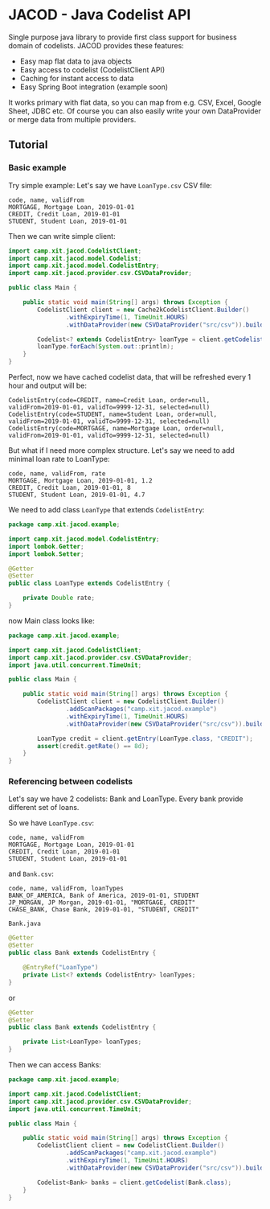 
# JACOD - Java Codelist API

Single purpose java library to provide first class support for business domain of codelists. JACOD provides these features:
* Easy map flat data to java objects
* Easy access to codelist (CodelistClient API)
* Caching for instant access to data
* Easy Spring Boot integration (example soon)

It works primary with flat data, so you can map from e.g. CSV, Excel, Google Sheet, JDBC etc. Of course you can also easily write your own DataProvider or merge data from multiple providers.

## Tutorial

### Basic example

Try simple example:
Let's say we have `LoanType.csv` CSV file:
```
code, name, validFrom
MORTGAGE, Mortgage Loan, 2019-01-01
CREDIT, Credit Loan, 2019-01-01
STUDENT, Student Loan, 2019-01-01
```
Then we can write simple client:
```java
import camp.xit.jacod.CodelistClient;
import camp.xit.jacod.model.Codelist;
import camp.xit.jacod.model.CodelistEntry;
import camp.xit.jacod.provider.csv.CSVDataProvider;

public class Main {

    public static void main(String[] args) throws Exception {
        CodelistClient client = new Cache2kCodelistClient.Builder()
                .withExpiryTime(1, TimeUnit.HOURS)
                .withDataProvider(new CSVDataProvider("src/csv")).build();

        Codelist<? extends CodelistEntry> loanType = client.getCodelist("LoanType");
        loanType.forEach(System.out::println);
    }
}
```
Perfect, now we have cached codelist data, that will be refreshed every 1 hour and output will be:
```
CodelistEntry(code=CREDIT, name=Credit Loan, order=null, validFrom=2019-01-01, validTo=9999-12-31, selected=null)
CodelistEntry(code=STUDENT, name=Student Loan, order=null, validFrom=2019-01-01, validTo=9999-12-31, selected=null)
CodelistEntry(code=MORTGAGE, name=Mortgage Loan, order=null, validFrom=2019-01-01, validTo=9999-12-31, selected=null)
```

But what if I need more complex structure. Let's say we need to add minimal loan rate to LoanType:

```
code, name, validFrom, rate
MORTGAGE, Mortgage Loan, 2019-01-01, 1.2
CREDIT, Credit Loan, 2019-01-01, 8
STUDENT, Student Loan, 2019-01-01, 4.7
```

We need to add class `LoanType` that extends `CodelistEntry`:
```java
package camp.xit.jacod.example;

import camp.xit.jacod.model.CodelistEntry;
import lombok.Getter;
import lombok.Setter;

@Getter
@Setter
public class LoanType extends CodelistEntry {

    private Double rate;
}
```
now Main class looks like:

```java
package camp.xit.jacod.example;

import camp.xit.jacod.CodelistClient;
import camp.xit.jacod.provider.csv.CSVDataProvider;
import java.util.concurrent.TimeUnit;

public class Main {

    public static void main(String[] args) throws Exception {
        CodelistClient client = new CodelistClient.Builder()
                .addScanPackages("camp.xit.jacod.example")
                .withExpiryTime(1, TimeUnit.HOURS)
                .withDataProvider(new CSVDataProvider("src/csv")).build();

        LoanType credit = client.getEntry(LoanType.class, "CREDIT");
        assert(credit.getRate() == 8d);
    }
}
```
### Referencing between codelists

Let's say we have 2 codelists: Bank and LoanType. Every bank provide different set of loans.

So we have `LoanType.csv`:
```
code, name, validFrom
MORTGAGE, Mortgage Loan, 2019-01-01
CREDIT, Credit Loan, 2019-01-01
STUDENT, Student Loan, 2019-01-01
```
and `Bank.csv`:
```
code, name, validFrom, loanTypes
BANK_OF_AMERICA, Bank of America, 2019-01-01, STUDENT
JP_MORGAN, JP Morgan, 2019-01-01, "MORTGAGE, CREDIT"
CHASE_BANK, Chase Bank, 2019-01-01, "STUDENT, CREDIT"
```
`Bank.java`
```java
@Getter
@Setter
public class Bank extends CodelistEntry {

    @EntryRef("LoanType")
    private List<? extends CodelistEntry> loanTypes;
}
```
or

```java
@Getter
@Setter
public class Bank extends CodelistEntry {

    private List<LoanType> loanTypes;
}
```

Then we can access Banks:
```java
package camp.xit.jacod.example;

import camp.xit.jacod.CodelistClient;
import camp.xit.jacod.provider.csv.CSVDataProvider;
import java.util.concurrent.TimeUnit;

public class Main {

    public static void main(String[] args) throws Exception {
        CodelistClient client = new CodelistClient.Builder()
                .addScanPackages("camp.xit.jacod.example")
                .withExpiryTime(1, TimeUnit.HOURS)
                .withDataProvider(new CSVDataProvider("src/csv")).build();

        Codelist<Bank> banks = client.getCodelist(Bank.class);
    }
}
```
